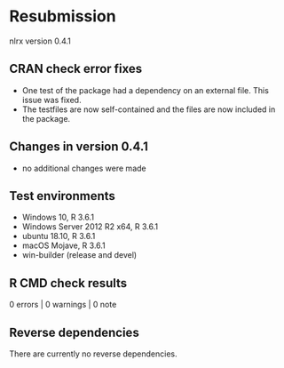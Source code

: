 # Resubmission

nlrx version 0.4.1

## CRAN check error fixes
* One test of the package had a dependency on an external file. This issue was fixed.
* The testfiles are now self-contained and the files are now included in the package.

## Changes in version 0.4.1
* no additional changes were made


## Test environments
* Windows 10, R 3.6.1
* Windows Server 2012 R2 x64, R 3.6.1
* ubuntu 18.10, R 3.6.1
* macOS Mojave, R 3.6.1
* win-builder (release and devel)

## R CMD check results

0 errors | 0 warnings | 0 note

## Reverse dependencies

There are currently no reverse dependencies.
